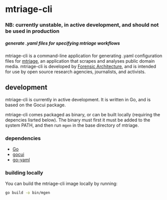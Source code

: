 # mtriage-cli

### NB: currently unstable, in active development, and should not be used in production

##### generate .yaml files for specifying mtriage workflows

mtriage-cli is a command-line application for generating .yaml configuration files for [mtriage](https://github.com/forensic-architecture/mtriage), an application that scrapes and analyses public domain media. mtriage-cli is developed by [Forensic Architecture](https://forensic-architecture.org), and is intended for use by open source research agencies, journalists, and activists.

## development
mtriage-cli is currently in active development. It is written in Go, and is based on the Gocui package.

mtriage-cli comes packaged as binary, or can be built locally (requiring the depencies lisrted below). The binary must first it must be added to the system PATH, and then run `mgen` in the base directory of mtriage.

### dependencies
- [Go](https://golang.org/doc/install)
- [gocui](https://github.com/jroimartin/gocui)
- [go-yaml](https://github.com/go-yaml/yaml)


### building locally
You can build the mtriage-cli image locally by running:
```bash
go build -o bin/mgen
